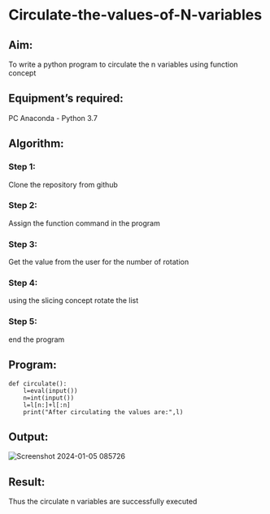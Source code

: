 # Circulate-the-values-of-N-variables
## Aim:
To write a python program to circulate the n variables using function concept
## Equipment’s required:
PC
Anaconda - Python 3.7
## Algorithm: 
### Step 1: 
Clone the repository from github
### Step 2: 
Assign the function command in the program
### Step 3: 
Get the value from the user for the number of rotation
### Step 4: 
using the slicing concept rotate the list
### Step 5: 
end the program
## Program:
```
def circulate():
    l=eval(input())
    n=int(input())
    l=l[n:]+l[:n]
    print("After circulating the values are:",l)
```
## Output:
![Screenshot 2024-01-05 085726](https://github.com/allenjoveth/Circulate-the-values-of-N-variables/assets/139422287/cc285cbc-4961-4fb5-b54b-52bbb6748a36)

## Result:
Thus the circulate n variables are successfully executed
